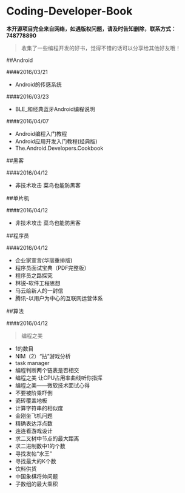 # Coding-Developer-Book

**本开源项目完全来自网络，如遇版权问题，请及时告知删除，联系方式：748778890**

>收集了一些编程开发的好书，觉得不错的话可以分享给其他好友哦！


##Android

####2016/03/21

- Android的传感系统
 
####2016/03/23
 
 - BLE_和经典蓝牙Android编程说明
 
 
####2016/04/07

- Android编程入门教程
- Android应用开发入门教程(经典版)
- The.Android.Developers.Cookbook


##黑客

####2016/04/12

- 非技术攻击 菜鸟也能防黑客


##单片机

####2016/04/12

- 非技术攻击 菜鸟也能防黑客



##程序员

####2016/04/12

- 企业家宣言(华丽重排版)
- 程序员面试宝典（PDF完整版）
- 程序员之路探究
- 林锐-软件工程思想
- 马云给新人的一封信
- 腾讯-以用户为中心的互联网运营体系


##算法

####2016/04/12

>编程之美

- 1的数目
- NIM（2）“拈”游戏分析
- task manager
- 编程判断两个链表是否相交
- 编程之美 让CPU占用率曲线听你指挥
- 编程之美——微软技术面试心得
- 不要被阶乘吓倒
- 瓷砖覆盖地板
- 计算字符串的相似度
- 金刚坐飞机问题
- 精确表达浮点数
- 连连看游戏设计
- 求二叉树中节点的最大距离
- 求二进制数中1的个数
- 寻找发帖“水王”
- 寻找最大的K个数
- 饮料供货
- 中国象棋将帅问题
- 子数组的最大乘积